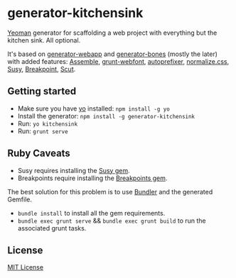 # generator-kitchensink

[Yeoman](http://yeoman.io/) generator for scaffolding a web project with everything but the kitchen sink. All optional.

It's based on [generator-webapp](https://github.com/yeoman/generator-webapp) and [generator-bones](https://github.com/matt-bailey/generator-bones) (mostly the later) with added features: [Assemble](http://assemble.io/), [grunt-webfont](https://github.com/sapegin/grunt-webfont/), [autoprefixer](https://github.com/postcss/autoprefixer), [normalize.css](https://github.com/appleboy/normalize.scss), [Susy](http://susy.oddbird.net/), [Breakpoint](http://breakpoint-sass.com/), [Scut](https://github.com/davidtheclark/scut).

## Getting started

- Make sure you have [yo](https://github.com/yeoman/yo) installed:
    `npm install -g yo`
- Install the generator: `npm install -g generator-kitchensink`
- Run: `yo kitchensink`
- Run: `grunt serve`

## Ruby Caveats
- Susy requires installing the [Susy gem](http://susydocs.oddbird.net/en/latest/install/).
- Breakpoints require installing the [Breakpoints gem](https://github.com/at-import/breakpoint/wiki/Installation). 

The best solution for this problem is to use [Bundler](http://bundler.io) and the generated Gemfile.

- `bundle install` to install all the gem requirements.
- `bundle exec grunt serve` && `bundle exec grunt build` to run the associated grunt tasks.



## License
[MIT License](http://en.wikipedia.org/wiki/MIT_License)
